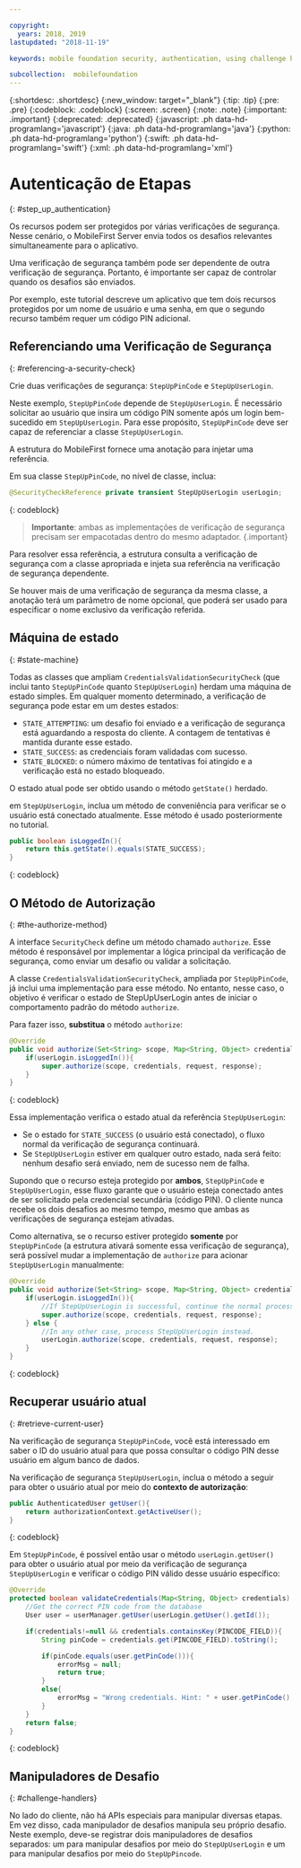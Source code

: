 ```yaml
---

copyright:
  years: 2018, 2019
lastupdated: "2018-11-19"

keywords: mobile foundation security, authentication, using challenge handlers

subcollection:  mobilefoundation
---
```


{:shortdesc: .shortdesc}
{:new_window: target="_blank"}
{:tip: .tip}
{:pre: .pre}
{:codeblock: .codeblock}
{:screen: .screen}
{:note: .note}
{:important: .important}
{:deprecated: .deprecated}
{:javascript: .ph data-hd-programlang='javascript'}
{:java: .ph data-hd-programlang='java'}
{:python: .ph data-hd-programlang='python'}
{:swift: .ph data-hd-programlang='swift'}
{:xml: .ph data-hd-programlang='xml'}

# Autenticação de Etapas
{: #step_up_authentication}

Os recursos podem ser protegidos por várias verificações de segurança. Nesse cenário, o MobileFirst Server envia todos os desafios relevantes simultaneamente para o aplicativo.

Uma verificação de segurança também pode ser dependente de outra verificação de segurança. Portanto, é importante ser capaz de controlar quando os desafios são enviados.

Por exemplo, este tutorial descreve um aplicativo que tem dois recursos protegidos por um nome de usuário e uma senha, em que o segundo recurso também requer um código PIN adicional.

## Referenciando uma Verificação de Segurança
{: #referencing-a-security-check}

Crie duas verificações de segurança: `StepUpPinCode` e `StepUpUserLogin`.

Neste exemplo, `StepUpPinCode` depende de `StepUpUserLogin`. É necessário solicitar ao usuário que insira um código PIN somente após um login bem-sucedido em `StepUpUserLogin`. Para esse propósito, `StepUpPinCode` deve ser capaz de referenciar a classe `StepUpUserLogin`.

A estrutura do MobileFirst fornece uma anotação para injetar uma referência.

Em sua classe `StepUpPinCode`, no nível de classe, inclua:

```java
@SecurityCheckReference private transient StepUpUserLogin userLogin;
```
{: codeblock}

>**Importante**: ambas as implementações de verificação de segurança precisam ser empacotadas dentro do mesmo adaptador.
{.important}

Para resolver essa referência, a estrutura consulta a verificação de segurança com a classe apropriada e injeta sua referência na verificação de segurança dependente.

Se houver mais de uma verificação de segurança da mesma classe, a anotação terá um parâmetro de nome opcional, que poderá ser usado para especificar o nome exclusivo da verificação referida.

## Máquina de estado
{: #state-machine}

Todas as classes que ampliam `CredentialsValidationSecurityCheck` (que inclui tanto `StepUpPinCode` quanto `StepUpUserLogin`) herdam uma máquina de estado simples. Em qualquer momento determinado, a verificação de segurança pode estar em um destes estados:

* `STATE_ATTEMPTING`: um desafio foi enviado e a verificação de segurança está aguardando a resposta do cliente. A contagem de tentativas é mantida durante esse estado.
* `STATE_SUCCESS`: as credenciais foram validadas com sucesso.
* `STATE_BLOCKED`: o número máximo de tentativas foi atingido e a verificação está no estado bloqueado.

O estado atual pode ser obtido usando o método `getState()` herdado.

em `StepUpUserLogin`, inclua um método de conveniência para verificar se o usuário está conectado atualmente. Esse método é usado posteriormente no tutorial.

```java
public boolean isLoggedIn(){
    return this.getState().equals(STATE_SUCCESS);
}
```
{: codeblock}

## O Método de Autorização
{: #the-authorize-method}

A interface `SecurityCheck` define um método chamado `authorize`. Esse método é responsável por implementar a lógica principal da verificação de segurança, como enviar um desafio ou validar a solicitação.

A classe `CredentialsValidationSecurityCheck`, ampliada por `StepUpPinCode`, já inclui uma implementação para esse método. No entanto, nesse caso, o objetivo é verificar o estado de StepUpUserLogin antes de iniciar o comportamento padrão do método `authorize`.

Para fazer isso, **substitua** o método `authorize`:

```java
@Override
public void authorize(Set<String> scope, Map<String, Object> credentials, HttpServletRequest request, AuthorizationResponse response) {
    if(userLogin.isLoggedIn()){
        super.authorize(scope, credentials, request, response);
    }
}
```
{: codeblock}

Essa implementação verifica o estado atual da referência `StepUpUserLogin`:

* Se o estado for `STATE_SUCCESS` (o usuário está conectado), o fluxo normal da verificação de segurança continuará.
* Se `StepUpUserLogin` estiver em qualquer outro estado, nada será feito: nenhum desafio será enviado, nem de sucesso nem de falha.

Supondo que o recurso esteja protegido por **ambos**, `StepUpPinCode` e `StepUpUserLogin`, esse fluxo garante que o usuário esteja conectado antes de ser solicitado pela credencial secundária (código PIN). O cliente nunca recebe os dois desafios ao mesmo tempo, mesmo que ambas as verificações de segurança estejam ativadas.

Como alternativa, se o recurso estiver protegido **somente** por `StepUpPinCode` (a estrutura ativará somente essa verificação de segurança), será possível mudar a implementação de `authorize` para acionar `StepUpUserLogin` manualmente:

```java
@Override
public void authorize(Set<String> scope, Map<String, Object> credentials, HttpServletRequest request, AuthorizationResponse response) {
    if(userLogin.isLoggedIn()){
        //If StepUpUserLogin is successful, continue the normal processing of StepUpPinCode
        super.authorize(scope, credentials, request, response);
    } else {
        //In any other case, process StepUpUserLogin instead.
        userLogin.authorize(scope, credentials, request, response);
    }
}
```
{: codeblock}

## Recuperar usuário atual
{: #retrieve-current-user}

Na verificação de segurança `StepUpPinCode`, você está interessado em saber o ID do usuário atual para que possa consultar o código PIN desse usuário em algum banco de dados.

Na verificação de segurança `StepUpUserLogin`, inclua o método a seguir para obter o usuário atual por meio do **contexto de autorização**:

```java
public AuthenticatedUser getUser(){
    return authorizationContext.getActiveUser();
}
```
{: codeblock}

Em `StepUpPinCode`, é possível então usar o método `userLogin.getUser()` para obter o usuário atual por meio da verificação de segurança `StepUpUserLogin` e verificar o código PIN válido desse usuário específico:

```java
@Override
protected boolean validateCredentials(Map<String, Object> credentials) {
    //Get the correct PIN code from the database
    User user = userManager.getUser(userLogin.getUser().getId());

    if(credentials!=null && credentials.containsKey(PINCODE_FIELD)){
        String pinCode = credentials.get(PINCODE_FIELD).toString();

        if(pinCode.equals(user.getPinCode())){
            errorMsg = null;
            return true;
        }
        else{
            errorMsg = "Wrong credentials. Hint: " + user.getPinCode();
        }
    }
    return false;
}
```
{: codeblock}

## Manipuladores de Desafio
{: #challenge-handlers}

No lado do cliente, não há APIs especiais para manipular diversas etapas. Em vez disso, cada manipulador de desafios manipula seu próprio desafio. Neste exemplo, deve-se registrar dois manipuladores de desafios separados: um para manipular desafios por meio do `StepUpUserLogin` e um para manipular desafios por meio do `StepUpPincode`.
